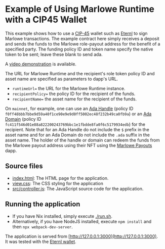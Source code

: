 # Example of Using Marlowe Runtime with a CIP45 Wallet

This example shows how to use a [CIP-45](https://github.com/cardano-foundation/CIPs/pull/395) wallet such as [Eternl](https://input-output.atlassian.net/browse/PLT-7347) to sign Marlowe transactions. The example contract here simply receives a deposit and sends the funds to the Marlowe role-payout address for the benefit of a specified party. The funding policy ID and token name specify the native token to be sent; leave these blank to send ada.

A [video demonstration](https://youtu.be/3cR8tq0WE_8) is available.

The URL for Marlowe Runtime and the recipient's role token policy ID and asset name are specified as parameters to dapp's URL.

- `runtimeUrl=` the URL for the Marlowe Runtime instance.
- `recipientPolicy=` the policy ID for the recipient of the funds.
- `recipientName=` the asset name for the recipient of the funds.

On `mainnet`, for example, one can use an [Ada Handle](https://mint.handle.me/) (policy ID `f0ff48bbb7bbe9d59a40f1ce90e9e9d0ff5002ec48f232b49ca0fb9a`) or an [Ada Domain](https://www.adadomains.io/) (policy ID `fc411f546d01e88a822200243769bbc1e1fbdde8fa0f6c5179934edb`) for the recipient. Note that for an Ada Handle do not include the `$` prefix in the asset name and for an Ada Domain do not include the `.ada` suffix in the asset name. The holder of the handle or domain can redeem the funds from the Marlowe payout address using their NFT using the [Marlowe Payouts](https://github.com/input-output-hk/marlowe-payouts) dapp.


## Source files

- [index.html](index.html): The HTML page for the application.
- [view.css](view.css): The CSS styling for the application
- [src/controller.js](src/controller.js): The JavaScript source code for the application.


## Running the application

- If you have Nix installed, simply execute [./run.sh](run.sh).
- Alternatively, if you have NodeJS installed, execute `npm install` and then `npx webpack-dev-server`.

The application is served from [http://127.0.0.1:3000](http://127.0.0.1:3000). It was tested with the [Eternl wallet](https://eternl.io/).

